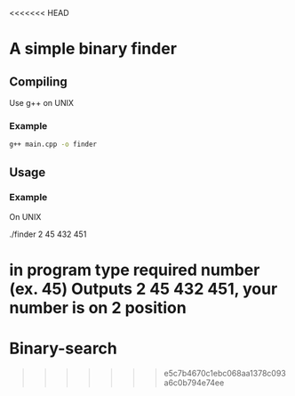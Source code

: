 <<<<<<< HEAD
# A simple binary finder

## Compiling
Use g++ on UNIX
### Example
```bash
g++ main.cpp -o finder
```
## Usage
### Example
On UNIX

./finder 2 45 432 451

in program type required number (ex. 45)
Outputs 2 45 432 451, your number is on 2 position
=======
# Binary-search
>>>>>>> e5c7b4670c1ebc068aa1378c093a6c0b794e74ee
